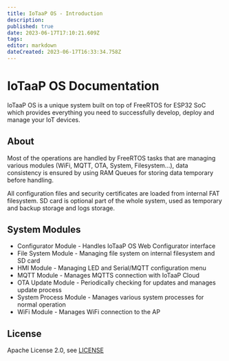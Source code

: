 ```yaml
---
title: IoTaaP OS - Introduction
description: 
published: true
date: 2023-06-17T17:10:21.609Z
tags: 
editor: markdown
dateCreated: 2023-06-17T16:33:34.758Z
---
```


# IoTaaP OS Documentation

IoTaaP OS is a unique system built on top of FreeRTOS for ESP32 SoC which provides everything you need to successfully develop, deploy and manage your IoT devices.

## About

Most of the operations are handled by FreeRTOS tasks that are managing various modules (WiFi, MQTT, OTA, System, Filesystem...), data consistency is ensured by using RAM Queues for storing data temporary before handling.

All configuration files and security certificates are loaded from internal FAT filesystem. SD card is optional part of the whole system, used as temporary and backup storage and logs storage. 

## System Modules

* Configurator Module - Handles IoTaaP OS Web Configurator interface
* File System Module - Managing file system on internal filesystem and SD card
* HMI Module - Managing LED and Serial/MQTT configuration menu
* MQTT Module - Manages MQTTS connection with IoTaaP Cloud
* OTA Update Module - Periodically checking for updates and manages update process
* System Process Module - Manages various system processes for normal operation
* WiFi Module - Manages WiFi connection to the AP

## License
Apache License 2.0, see [LICENSE](./license.md)